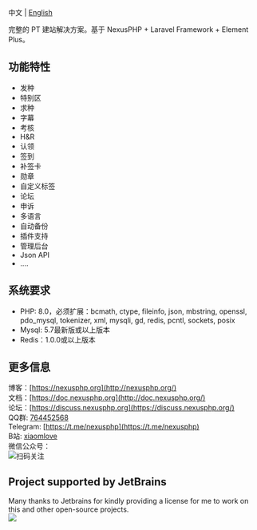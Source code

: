 中文 | [English](/README-EN.md)

完整的 PT 建站解决方案。基于 NexusPHP + Laravel Framework + Element Plus。

## 功能特性
- 发种
- 特别区  
- 求种
- 字幕
- 考核
- H&R
- 认领 
- 签到
- 补签卡  
- 勋章
- 自定义标签
- 论坛 
- 申诉  
- 多语言
- 自动备份
- 插件支持  
- 管理后台  
- Json API
- ....

## 系统要求
- PHP: 8.0，必须扩展：bcmath, ctype, fileinfo, json, mbstring, openssl, pdo_mysql, tokenizer, xml, mysqli, gd, redis, pcntl, sockets, posix
- Mysql: 5.7最新版或以上版本
- Redis：1.0.0或以上版本

## 更多信息
博客：[https://nexusphp.org](http://nexusphp.org/)  
文档：[https://doc.nexusphp.org](http://doc.nexusphp.org/)  
论坛：[https://discuss.nexusphp.org](https://discuss.nexusphp.org/)   
QQ群: [764452568](https://jq.qq.com/?_wv=1027&k=IbltZcIx)  
Telegram: [https://t.me/nexusphp](https://t.me/nexusphp)  
B站: [xiaomlove](https://space.bilibili.com/1319303059)  
微信公众号：  
![扫码关注](https://nexusphp.org/wp-content/uploads/2022/03/wechat_official_account.png)

## Project supported by JetBrains
Many thanks to Jetbrains for kindly providing a license for me to work on this and other open-source projects.  
[![](https://resources.jetbrains.com/storage/products/company/brand/logos/jb_beam.svg)](https://www.jetbrains.com/?from=https://github.com/xiaomlove/nexusphp)
